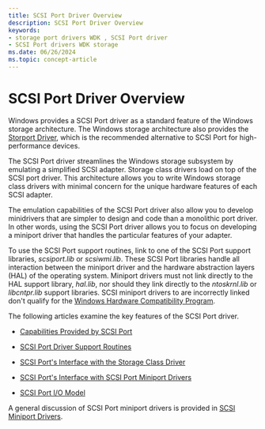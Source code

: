 ```yaml
---
title: SCSI Port Driver Overview
description: SCSI Port Driver Overview
keywords:
- storage port drivers WDK , SCSI Port driver
- SCSI Port drivers WDK storage
ms.date: 06/26/2024
ms.topic: concept-article
---
```


# SCSI Port Driver Overview

Windows provides a SCSI Port driver as a standard feature of the Windows storage architecture. The Windows storage architecture also provides the [Storport Driver](storport-driver-overview.md), which is the recommended alternative to SCSI Port for high-performance devices.

The SCSI Port driver streamlines the Windows storage subsystem by emulating a simplified SCSI adapter. Storage class drivers load on top of the SCSI port driver. This architecture allows you to write Windows storage class drivers with minimal concern for the unique hardware features of each SCSI adapter.

The emulation capabilities of the SCSI Port driver also allow you to develop minidrivers that are simpler to design and code than a monolithic port driver. In other words, using the SCSI Port driver allows you to focus on developing a miniport driver that handles the particular features of your adapter.

To use the SCSI Port support routines, link to one of the SCSI Port support libraries, *scsiport.lib* or *scsiwmi.lib*. These SCSI Port libraries handle all interaction between the miniport driver and the hardware abstraction layers (HAL) of the operating system. Miniport drivers must not link directly to the HAL support library, *hal.lib*, nor should they link directly to the *ntoskrnl.lib* or *libcntpr.lib* support libraries. SCSI miniport drivers to are incorrectly linked don't qualify for the [Windows Hardware Compatibility Program](/windows-hardware/design/compatibility/).

The following articles examine the key features of the SCSI Port driver.

- [Capabilities Provided by SCSI Port](capabilities-provided-by-scsi-port.md)

- [SCSI Port Driver Support Routines](scsi-port-driver-support-routines.md)

- [SCSI Port's Interface with the Storage Class Driver](scsi-port-s-srb-interface-with-the-storage-class-driver.md)

- [SCSI Port's Interface with SCSI Port Miniport Drivers](scsi-port-s-interface-with-scsi-port-miniport-drivers.md)

- [SCSI Port I/O Model](scsi-port-i-o-model.md)

A general discussion of SCSI Port miniport drivers is provided in [SCSI Miniport Drivers](scsi-miniport-drivers.md).
